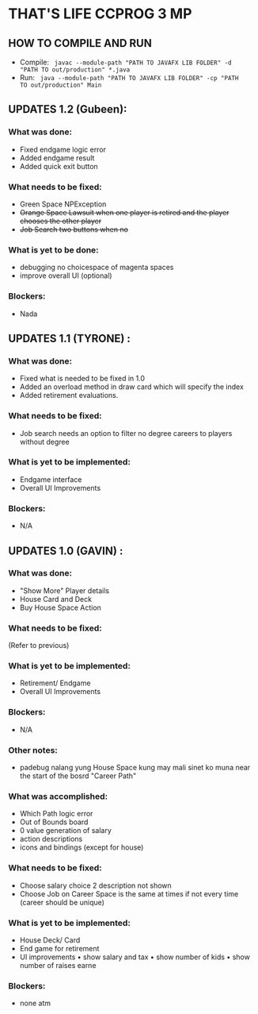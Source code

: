 # THAT'S LIFE CCPROG 3 MP 

## HOW TO COMPILE AND RUN 
- Compile: <code> javac --module-path "PATH TO JAVAFX LIB FOLDER" -d "PATH TO out/production" *.java  </code>
- Run: <code> java --module-path "PATH TO JAVAFX LIB FOLDER" -cp "PATH TO out/production" Main  </code>

## UPDATES 1.2 (Gubeen):
### What was done:
- Fixed endgame logic error
- Added endgame result
- Added quick exit button

### What needs to be fixed:
- Green Space NPException
- ~~Orange Space Lawsuit when one player is retired and the player chooses the other player~~
- ~~Job Search two buttons when no~~ 

### What is yet to be done:
- debugging no choicespace of magenta spaces
- improve overall UI (optional)

### Blockers:
- Nada

## UPDATES 1.1 (TYRONE) :
### What was done:
- Fixed what is needed to be fixed in 1.0
- Added an overload method in draw card which will specify the index 
- Added retirement evaluations. 

### What needs to be fixed:
- Job search needs an option to filter no degree careers to players without degree

### What is yet to be implemented:
- Endgame interface 
- Overall UI Improvements

### Blockers:
- N/A

## UPDATES 1.0 (GAVIN) : 
### What was done:
- "Show More" Player details
- House Card and Deck
- Buy House Space Action

### What needs to be fixed:
(Refer to previous)

### What is yet to be implemented:
- Retirement/ Endgame
- Overall UI Improvements

### Blockers:
- N/A

### Other notes:
- padebug nalang yung House Space kung may mali sinet ko muna near the start of  the bosrd "Career Path"
### What was accomplished:
- Which Path logic error
- Out of Bounds board
- 0 value generation of salary
- action descriptions
- icons and bindings (except for house)

### What needs to be fixed:
- Choose salary choice 2 description not shown
- Choose Job on Career Space is the same at times if not every time (career should be unique)

### What is yet to be implemented:
- House Deck/ Card
- End game for retirement
- UI improvements
     • show salary and tax
     • show number of kids
     • show number of raises earne

### Blockers:
- none atm

